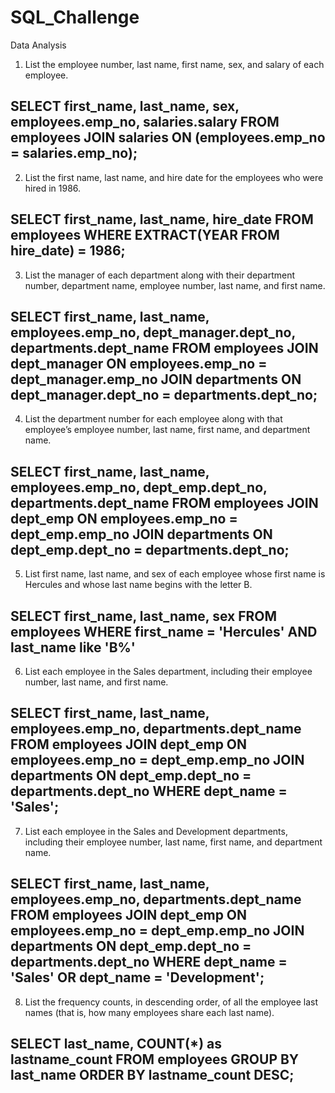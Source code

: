 # SQL_Challenge

Data Analysis

1. List the employee number, last name, first name, sex, and salary of each employee.


SELECT first_name, last_name, sex, employees.emp_no, salaries.salary
FROM employees
JOIN salaries
ON (employees.emp_no = salaries.emp_no);
---------------------------------------------------------------------------------------


2. List the first name, last name, and hire date for the employees who were hired in 1986.

SELECT first_name, last_name, hire_date
FROM employees
WHERE EXTRACT(YEAR FROM hire_date) = 1986;
---------------------------------------------------------------------------------------

3. List the manager of each department along with their department number, department name, employee number, last name, and first name.

SELECT first_name, last_name, employees.emp_no, dept_manager.dept_no, departments.dept_name
FROM employees
JOIN dept_manager 
ON employees.emp_no = dept_manager.emp_no
JOIN departments 
ON dept_manager.dept_no = departments.dept_no;
---------------------------------------------------------------------------------------


4. List the department number for each employee along with that employee’s employee number, last name, first name, and department name.

SELECT first_name, last_name, employees.emp_no, dept_emp.dept_no, departments.dept_name
FROM employees
JOIN dept_emp 
ON employees.emp_no = dept_emp.emp_no
JOIN departments 
ON dept_emp.dept_no = departments.dept_no;
---------------------------------------------------------------------------------------

5. List first name, last name, and sex of each employee whose first name is Hercules and whose last name begins with the letter B.

SELECT first_name, last_name, sex
FROM employees
WHERE first_name = 'Hercules' AND last_name like 'B%'
---------------------------------------------------------------------------------------


6. List each employee in the Sales department, including their employee number, last name, and first name.

SELECT first_name, last_name, employees.emp_no, departments.dept_name 
FROM employees
JOIN dept_emp 
ON employees.emp_no = dept_emp.emp_no
JOIN departments 
ON dept_emp.dept_no = departments.dept_no
WHERE dept_name = 'Sales';
---------------------------------------------------------------------------------------


7. List each employee in the Sales and Development departments, including their employee number, last name, first name, and department name.


SELECT first_name, last_name, employees.emp_no, departments.dept_name 
FROM employees
JOIN dept_emp 
ON employees.emp_no = dept_emp.emp_no
JOIN departments 
ON dept_emp.dept_no = departments.dept_no
WHERE dept_name = 'Sales' OR dept_name = 'Development';
---------------------------------------------------------------------------------------


8. List the frequency counts, in descending order, of all the employee last names (that is, how many employees share each last name).

SELECT last_name, COUNT(*) as lastname_count
FROM employees
GROUP BY last_name
ORDER BY lastname_count DESC;
---------------------------------------------------------------------------------------




